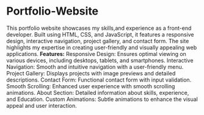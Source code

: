 # Portfolio-Website
This portfolio website showcases my skills,and experience as a front-end developer. Built using HTML, CSS, and JavaScript, it features a responsive design, interactive navigation, project gallery, and contact form. The site highlights my expertise in creating user-friendly and visually appealing web applications.
**Features:**
Responsive Design: Ensures optimal viewing on various devices, including desktops, tablets, and smartphones.
Interactive Navigation: Smooth and intuitive navigation with a user-friendly menu.
Project Gallery: Displays projects with image previews and detailed descriptions.
Contact Form: Functional contact form with input validation.
Smooth Scrolling: Enhanced user experience with smooth scrolling animations.
About Section: Detailed information about skills, experience, and Education.
Custom Animations: Subtle animations to enhance the visual appeal and user interaction.
